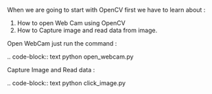 When we are going to start with OpenCV first we have to learn about :

1. How to open Web Cam using OpenCV
2. How to Capture image and read data from image.

Open WebCam just run the command :

.. code-block:: text
   python open_webcam.py
   
   
Capture Image and Read data :

.. code-block:: text
   python click_image.py
